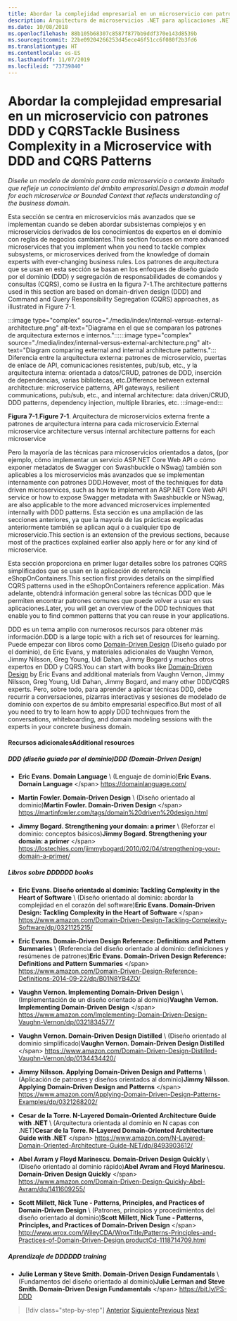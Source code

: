 ```yaml
---
title: Abordar la complejidad empresarial en un microservicio con patrones DDD y CQRS
description: Arquitectura de microservicios .NET para aplicaciones .NET en contenedor | Cómo abordar escenarios empresariales complejos donde se aplican patrones DDD y CQRS
ms.date: 10/08/2018
ms.openlocfilehash: 88b105b68307c8587f877bb9ddf370e143d8539b
ms.sourcegitcommit: 22be09204266253d45ece46f51cc6f080f2b3fd6
ms.translationtype: HT
ms.contentlocale: es-ES
ms.lasthandoff: 11/07/2019
ms.locfileid: "73739840"
---
```

# <a name="tackle-business-complexity-in-a-microservice-with-ddd-and-cqrs-patterns"></a><span data-ttu-id="23ab7-103">Abordar la complejidad empresarial en un microservicio con patrones DDD y CQRS</span><span class="sxs-lookup"><span data-stu-id="23ab7-103">Tackle Business Complexity in a Microservice with DDD and CQRS Patterns</span></span>

<span data-ttu-id="23ab7-104">*Diseñe un modelo de dominio para cada microservicio o contexto limitado que refleje un conocimiento del ámbito empresarial.*</span><span class="sxs-lookup"><span data-stu-id="23ab7-104">*Design a domain model for each microservice or Bounded Context that reflects understanding of the business domain.*</span></span>

<span data-ttu-id="23ab7-105">Esta sección se centra en microservicios más avanzados que se implementan cuando se deben abordar subsistemas complejos y en microservicios derivados de los conocimientos de expertos en el dominio con reglas de negocios cambiantes.</span><span class="sxs-lookup"><span data-stu-id="23ab7-105">This section focuses on more advanced microservices that you implement when you need to tackle complex subsystems, or microservices derived from the knowledge of domain experts with ever-changing business rules.</span></span> <span data-ttu-id="23ab7-106">Los patrones de arquitectura que se usan en esta sección se basan en los enfoques de diseño guiado por el dominio (DDD) y segregación de responsabilidades de comandos y consultas (CQRS), como se ilustra en la figura 7-1.</span><span class="sxs-lookup"><span data-stu-id="23ab7-106">The architecture patterns used in this section are based on domain-driven design (DDD) and Command and Query Responsibility Segregation (CQRS) approaches, as illustrated in Figure 7-1.</span></span>

<span data-ttu-id="23ab7-107">:::image type="complex" source="./media/index/internal-versus-external-architecture.png" alt-text="Diagrama en el que se comparan los patrones de arquitectura externos e internos.":::</span><span class="sxs-lookup"><span data-stu-id="23ab7-107">:::image type="complex" source="./media/index/internal-versus-external-architecture.png" alt-text="Diagram comparing external and internal architecture patterns.":::</span></span>
<span data-ttu-id="23ab7-108">Diferencia entre la arquitectura externa: patrones de microservicio, puertas de enlace de API, comunicaciones resistentes, pub/sub, etc., y la arquitectura interna: orientada a datos/CRUD, patrones de DDD, inserción de dependencias, varias bibliotecas, etc.</span><span class="sxs-lookup"><span data-stu-id="23ab7-108">Difference between external architecture: microservice patterns, API gateways, resilient communications, pub/sub, etc., and internal architecture: data driven/CRUD, DDD patterns, dependency injection, multiple libraries, etc.</span></span>
:::image-end:::

<span data-ttu-id="23ab7-109">**Figura 7-1**.</span><span class="sxs-lookup"><span data-stu-id="23ab7-109">**Figure 7-1**.</span></span> <span data-ttu-id="23ab7-110">Arquitectura de microservicios externa frente a patrones de arquitectura interna para cada microservicio.</span><span class="sxs-lookup"><span data-stu-id="23ab7-110">External microservice architecture versus internal architecture patterns for each microservice</span></span>

<span data-ttu-id="23ab7-111">Pero la mayoría de las técnicas para microservicios orientados a datos, (por ejemplo, cómo implementar un servicio ASP.NET Core Web API o cómo exponer metadatos de Swagger con Swashbuckle o NSwag) también son aplicables a los microservicios más avanzados que se implementan internamente con patrones DDD.</span><span class="sxs-lookup"><span data-stu-id="23ab7-111">However, most of the techniques for data driven microservices, such as how to implement an ASP.NET Core Web API service or how to expose Swagger metadata with Swashbuckle or NSwag, are also applicable to the more advanced microservices implemented internally with DDD patterns.</span></span> <span data-ttu-id="23ab7-112">Esta sección es una ampliación de las secciones anteriores, ya que la mayoría de las prácticas explicadas anteriormente también se aplican aquí o a cualquier tipo de microservicio.</span><span class="sxs-lookup"><span data-stu-id="23ab7-112">This section is an extension of the previous sections, because most of the practices explained earlier also apply here or for any kind of microservice.</span></span>

<span data-ttu-id="23ab7-113">Esta sección proporciona en primer lugar detalles sobre los patrones CQRS simplificados que se usan en la aplicación de referencia eShopOnContainers.</span><span class="sxs-lookup"><span data-stu-id="23ab7-113">This section first provides details on the simplified CQRS patterns used in the eShopOnContainers reference application.</span></span> <span data-ttu-id="23ab7-114">Más adelante, obtendrá información general sobre las técnicas DDD que le permiten encontrar patrones comunes que puede volver a usar en sus aplicaciones.</span><span class="sxs-lookup"><span data-stu-id="23ab7-114">Later, you will get an overview of the DDD techniques that enable you to find common patterns that you can reuse in your applications.</span></span>

<span data-ttu-id="23ab7-115">DDD es un tema amplio con numerosos recursos para obtener más información.</span><span class="sxs-lookup"><span data-stu-id="23ab7-115">DDD is a large topic with a rich set of resources for learning.</span></span> <span data-ttu-id="23ab7-116">Puede empezar con libros como [Domain-Driven Design](https://domainlanguage.com/ddd/) (Diseño guiado por el dominio), de Eric Evans, y materiales adicionales de Vaughn Vernon, Jimmy Nilsson, Greg Young, Udi Dahan, Jimmy Bogard y muchos otros expertos en DDD y CQRS.</span><span class="sxs-lookup"><span data-stu-id="23ab7-116">You can start with books like [Domain-Driven Design](https://domainlanguage.com/ddd/) by Eric Evans and additional materials from Vaughn Vernon, Jimmy Nilsson, Greg Young, Udi Dahan, Jimmy Bogard, and many other DDD/CQRS experts.</span></span> <span data-ttu-id="23ab7-117">Pero, sobre todo, para aprender a aplicar técnicas DDD, debe recurrir a conversaciones, pizarras interactivas y sesiones de modelado de dominio con expertos de su ámbito empresarial específico.</span><span class="sxs-lookup"><span data-stu-id="23ab7-117">But most of all you need to try to learn how to apply DDD techniques from the conversations, whiteboarding, and domain modeling sessions with the experts in your concrete business domain.</span></span>

#### <a name="additional-resources"></a><span data-ttu-id="23ab7-118">Recursos adicionales</span><span class="sxs-lookup"><span data-stu-id="23ab7-118">Additional resources</span></span>

##### <a name="ddd-domain-driven-design"></a><span data-ttu-id="23ab7-119">DDD (diseño guiado por el dominio)</span><span class="sxs-lookup"><span data-stu-id="23ab7-119">DDD (Domain-Driven Design)</span></span>

- <span data-ttu-id="23ab7-120">**Eric Evans. Domain Language** \ (Lenguaje de dominio)</span><span class="sxs-lookup"><span data-stu-id="23ab7-120">**Eric Evans. Domain Language** \</span></span>
  <https://domainlanguage.com/>

- <span data-ttu-id="23ab7-121">**Martin Fowler. Domain-Driven Design** \ (Diseño orientado al dominio)</span><span class="sxs-lookup"><span data-stu-id="23ab7-121">**Martin Fowler. Domain-Driven Design** \</span></span>
  <https://martinfowler.com/tags/domain%20driven%20design.html>

- <span data-ttu-id="23ab7-122">**Jimmy Bogard. Strengthening your domain: a primer** \ (Reforzar el dominio: conceptos básicos)</span><span class="sxs-lookup"><span data-stu-id="23ab7-122">**Jimmy Bogard. Strengthening your domain: a primer** \</span></span>
  <https://lostechies.com/jimmybogard/2010/02/04/strengthening-your-domain-a-primer/>

##### <a name="ddd-books"></a><span data-ttu-id="23ab7-123">Libros sobre DDD</span><span class="sxs-lookup"><span data-stu-id="23ab7-123">DDD books</span></span>

- <span data-ttu-id="23ab7-124">**Eric Evans. Diseño orientado al dominio: Tackling Complexity in the Heart of Software** \ (Diseño orientado al dominio: abordar la complejidad en el corazón del software)</span><span class="sxs-lookup"><span data-stu-id="23ab7-124">**Eric Evans. Domain-Driven Design: Tackling Complexity in the Heart of Software** \</span></span>
  <https://www.amazon.com/Domain-Driven-Design-Tackling-Complexity-Software/dp/0321125215/>

- <span data-ttu-id="23ab7-125">**Eric Evans. Domain-Driven Design Reference: Definitions and Pattern Summaries** \ (Referencia del diseño orientado al dominio: definiciones y resúmenes de patrones)</span><span class="sxs-lookup"><span data-stu-id="23ab7-125">**Eric Evans. Domain-Driven Design Reference: Definitions and Pattern Summaries** \</span></span>
  <https://www.amazon.com/Domain-Driven-Design-Reference-Definitions-2014-09-22/dp/B01N8YB4ZO/>

- <span data-ttu-id="23ab7-126">**Vaughn Vernon. Implementing Domain-Driven Design** \ (Implementación de un diseño orientado al dominio)</span><span class="sxs-lookup"><span data-stu-id="23ab7-126">**Vaughn Vernon. Implementing Domain-Driven Design** \</span></span>
  <https://www.amazon.com/Implementing-Domain-Driven-Design-Vaughn-Vernon/dp/0321834577/>

- <span data-ttu-id="23ab7-127">**Vaughn Vernon. Domain-Driven Design Distilled** \ (Diseño orientado al dominio simplificado)</span><span class="sxs-lookup"><span data-stu-id="23ab7-127">**Vaughn Vernon. Domain-Driven Design Distilled** \</span></span>
  <https://www.amazon.com/Domain-Driven-Design-Distilled-Vaughn-Vernon/dp/0134434420/>

- <span data-ttu-id="23ab7-128">**Jimmy Nilsson. Applying Domain-Driven Design and Patterns** \ (Aplicación de patrones y diseños orientados al dominio)</span><span class="sxs-lookup"><span data-stu-id="23ab7-128">**Jimmy Nilsson. Applying Domain-Driven Design and Patterns** \</span></span>
  <https://www.amazon.com/Applying-Domain-Driven-Design-Patterns-Examples/dp/0321268202/>

- <span data-ttu-id="23ab7-129">**Cesar de la Torre. N-Layered Domain-Oriented Architecture Guide with .NET** \ (Arquitectura orientada al dominio en N capas con .NET)</span><span class="sxs-lookup"><span data-stu-id="23ab7-129">**Cesar de la Torre. N-Layered Domain-Oriented Architecture Guide with .NET** \</span></span>
  <https://www.amazon.com/N-Layered-Domain-Oriented-Architecture-Guide-NET/dp/8493903612/>

- <span data-ttu-id="23ab7-130">**Abel Avram y Floyd Marinescu. Domain-Driven Design Quickly** \ (Diseño orientado al dominio rápido)</span><span class="sxs-lookup"><span data-stu-id="23ab7-130">**Abel Avram and Floyd Marinescu. Domain-Driven Design Quickly** \</span></span>
  <https://www.amazon.com/Domain-Driven-Design-Quickly-Abel-Avram/dp/1411609255/>

- <span data-ttu-id="23ab7-131">**Scott Millett, Nick Tune - Patterns, Principles, and Practices of Domain-Driven Design** \ (Patrones, principios y procedimientos del diseño orientado al dominio)</span><span class="sxs-lookup"><span data-stu-id="23ab7-131">**Scott Millett, Nick Tune - Patterns, Principles, and Practices of Domain-Driven Design** \</span></span>
  <http://www.wrox.com/WileyCDA/WroxTitle/Patterns-Principles-and-Practices-of-Domain-Driven-Design.productCd-1118714709.html>

##### <a name="ddd-training"></a><span data-ttu-id="23ab7-132">Aprendizaje de DDD</span><span class="sxs-lookup"><span data-stu-id="23ab7-132">DDD training</span></span>

- <span data-ttu-id="23ab7-133">**Julie Lerman y Steve Smith. Domain-Driven Design Fundamentals** \ (Fundamentos del diseño orientado al dominio)</span><span class="sxs-lookup"><span data-stu-id="23ab7-133">**Julie Lerman and Steve Smith. Domain-Driven Design Fundamentals** \</span></span>
  <https://bit.ly/PS-DDD>

>[!div class="step-by-step"]
><span data-ttu-id="23ab7-134">[Anterior](../multi-container-microservice-net-applications/implement-api-gateways-with-ocelot.md)
>[Siguiente](apply-simplified-microservice-cqrs-ddd-patterns.md)</span><span class="sxs-lookup"><span data-stu-id="23ab7-134">[Previous](../multi-container-microservice-net-applications/implement-api-gateways-with-ocelot.md)
[Next](apply-simplified-microservice-cqrs-ddd-patterns.md)</span></span>
